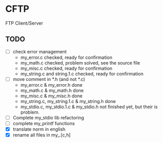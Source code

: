 # CFTP
FTP Client/Server

## TODO
* [ ] check error management
    * my_error.c checked, ready for confirmation
    * my_math.c checked, problem solved, see the source file
    * my_misc.c checked, ready for confirmation
    * my_string.c and string.1.c checked, ready for confirmation
* [ ] move comment in *.h (and not *.c)
    * my_error.c & my_error.h done
    * my_math.c & my_math.h done
    * my_misc.c & my_misc.h done
    * my_string.c, my_string.1.c & my_string.h done
    * my_stdio.c, my_stdio.1.c & my_stdio.h not finished yet, but their is problem.
* [ ] Complete my_stdio lib refactoring
* [ ] complete my_printf functions
* [x] translate norm in english
* [x] rename all files in my_<filename>.[c,h]
